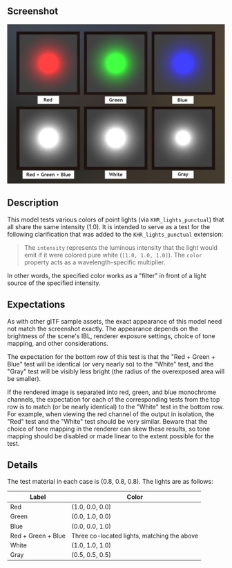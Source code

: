 ## Screenshot

![screenshot](screenshot/screenshot-large.jpg)

## Description

This model tests various colors of point lights (via `KHR_lights_punctual`) that all share the same intensity (1.0). It is intended to serve as a test for the following clarification that was added to the `KHR_lights_punctual` extension:

> The `intensity` represents the luminous intensity that the light would emit if it were colored pure white (`[1.0, 1.0, 1.0]`). The `color` property acts as a wavelength-specific multiplier.

In other words, the specified color works as a "filter" in front of a light source of the specified intensity.

## Expectations

As with other glTF sample assets, the exact appearance of this model need not match the screenshot exactly.  The appearance depends on the brightness of the scene's IBL, renderer exposure settings, choice of tone mapping, and other considerations.

The expectation for the bottom row of this test is that the "Red + Green + Blue" test will be identical (or very nearly so) to the "White" test, and the "Gray" test will be visibly less bright (the radius of the overexposed area will be smaller).

If the rendered image is separated into red, green, and blue monochrome channels, the expectation for each of the corresponding tests from the top row is to match (or be nearly identical) to the "White" test in the bottom row.  For example, when viewing the red channel of the output in isolation, the "Red" test and the "White" test should be very similar.  Beware that the choice of tone mapping in the renderer can skew these results, so tone mapping should be disabled or made linear to the extent possible for the test.

## Details

The test material in each case is (0.8, 0.8, 0.8).  The lights are as follows:

| Label | Color |
|-------|-------|
| Red                | (1.0, 0.0, 0.0) |
| Green              | (0.0, 1.0, 0.0) |
| Blue               | (0.0, 0.0, 1.0) |
| Red + Green + Blue | Three co-located lights, matching the above |
| White              | (1.0, 1.0, 1.0) |
| Gray               | (0.5, 0.5, 0.5) |
